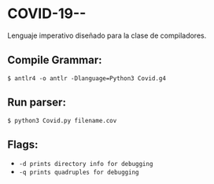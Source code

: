 # COVID-19--
Lenguaje imperativo diseñado para la clase de compiladores.

## Compile Grammar:
``$ antlr4 -o antlr -Dlanguage=Python3 Covid.g4``


## Run parser:
``$ python3 Covid.py filename.cov``

## Flags:
 - ```-d prints directory info for debugging```
 - ```-q prints quadruples for debugging```
